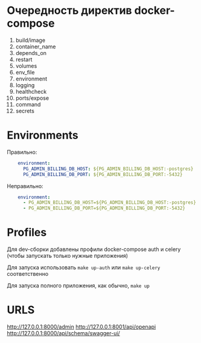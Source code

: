 # Очередность директив docker-compose

1. build/image
2. container_name
3. depends_on
4. restart
5. volumes
6. env_file
7. environment
8. logging
9. healthcheck
10. ports/expose
11. command
12. secrets

# Environments

Правильно:

```yaml
    environment:
      PG_ADMIN_BILLING_DB_HOST: ${PG_ADMIN_BILLING_DB_HOST:-postgres}
      PG_ADMIN_BILLING_DB_PORT: ${PG_ADMIN_BILLING_DB_PORT:-5432}
```

Неправильно:

```yaml
    environment:
      - PG_ADMIN_BILLING_DB_HOST=${PG_ADMIN_BILLING_DB_HOST:-postgres}
      - PG_ADMIN_BILLING_DB_PORT=${PG_ADMIN_BILLING_DB_PORT:-5432}
```

# Profiles

Для dev-сборки добавлены профили docker-compose auth и celery (чтобы запускать только нужные приложения)

Для запуска использовать `make up-auth` или `make up-celery` соответственно

Для запуска полного приложения, как обычно, `make up`

# URLS

http://127.0.0.1:8000/admin
http://127.0.0.1:8001/api/openapi
http://127.0.0.1:8000/api/schema/swagger-ui/